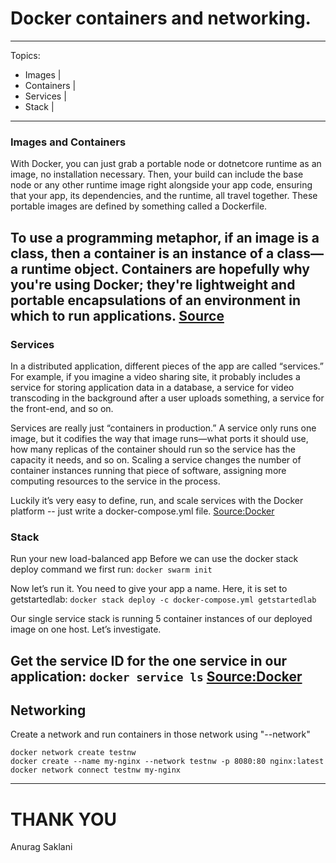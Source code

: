 # Docker containers and networking.
---
Topics: 
- Images |
- Containers |
- Services |
- Stack |
---
### Images and Containers
With Docker, you can just grab a portable node or dotnetcore runtime as an image, no installation necessary. Then, your build can include the base node or any other runtime image right alongside your app code, ensuring that your app, its dependencies, and the runtime, all travel together.
These portable images are defined by something called a Dockerfile.

To use a programming metaphor, if an image is a class, then a container is an instance of a class—a runtime object. Containers are hopefully why you're using Docker; they're lightweight and portable encapsulations of an environment in which to run applications.
[Source](https://stackoverflow.com/questions/23735149/what-is-the-difference-between-a-docker-image-and-a-container)
---
### Services
In a distributed application, different pieces of the app are called “services.” For example, if you imagine a video sharing site, it probably includes a service for storing application data in a database, a service for video transcoding in the background after a user uploads something, a service for the front-end, and so on.

Services are really just “containers in production.” A service only runs one image, but it codifies the way that image runs—what ports it should use, how many replicas of the container should run so the service has the capacity it needs, and so on. Scaling a service changes the number of container instances running that piece of software, assigning more computing resources to the service in the process.

Luckily it’s very easy to define, run, and scale services with the Docker platform -- just write a docker-compose.yml file.
[Source:Docker](https://docs.docker.com/get-started/part3/#run-your-new-load-balanced-app)
### Stack
Run your new load-balanced app
Before we can use the docker stack deploy command we first run:
```docker swarm init```

Now let’s run it. You need to give your app a name. Here, it is set to getstartedlab:
```docker stack deploy -c docker-compose.yml getstartedlab```

Our single service stack is running 5 container instances of our deployed image on one host. Let’s investigate.

Get the service ID for the one service in our application:
```docker service ls```
[Source:Docker](https://docs.docker.com/get-started/part3/#run-your-new-load-balanced-app)
---
## Networking
Create a network and run containers in those network using "--network"

```
docker network create testnw
docker create --name my-nginx --network testnw -p 8080:80 nginx:latest
docker network connect testnw my-nginx
```

---
# THANK YOU

Anurag Saklani
